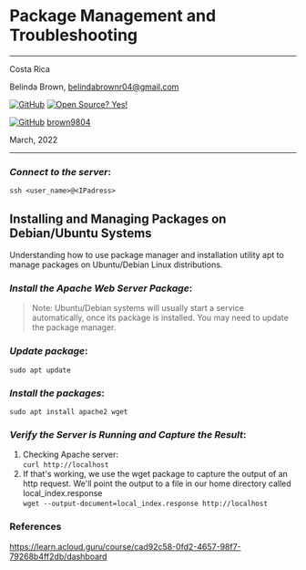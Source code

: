 # Package Management and Troubleshooting

----------------------
Costa Rica

Belinda Brown, belindabrownr04@gmail.com

[![GitHub](https://badgen.net/badge/icon/github?icon=github&label)](https://github.com) [![Open Source? Yes!](https://badgen.net/badge/Open%20Source%20%3F/Yes%21/blue?icon=github)](https://github.com/Naereen/badges/)

[![GitHub](https://img.shields.io/badge/--181717?logo=github&logoColor=ffffff)](https://github.com/) [brown9804](https://github.com/brown9804)


March, 2022

----------------------

### _Connect to the server_:

`ssh <user_name>@<IPadress>`

## Installing and Managing Packages on Debian/Ubuntu Systems
Understanding how to use package manager and installation utility apt to manage packages on Ubuntu/Debian Linux distributions.

### _Install the Apache Web Server Package_:
> Note: Ubuntu/Debian systems will usually start a service automatically, once its package is installed. You may need to update the package manager.

### _Update package_:
`sudo apt update`

### _Install the packages_:
`sudo apt install apache2 wget`

### _Verify the Server is Running and Capture the Result_:
1. Checking Apache server: <br/>
`curl http://localhost`
2. If that's working, we use the wget package to capture the output of an http request. We'll point the output to a file in our home directory called local_index.response <br/>
`wget --output-document=local_index.response http://localhost`


### References

https://learn.acloud.guru/course/cad92c58-0fd2-4657-98f7-79268b4ff2db/dashboard
